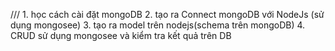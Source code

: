 /// 1. học cách cài đặt mongoDB 
    2. tạo ra Connect mongoDB với NodeJs (sử dụng mongosee)
    3. tạo ra model trên nodejs(schema trên mongoDB)
    4. CRUD sử dụng mongosee và kiểm tra kết quả trên DB

